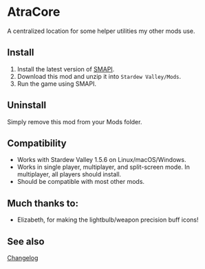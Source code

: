 AtraCore
===========================

A centralized location for some helper utilities my other mods use.

## Install

1. Install the latest version of [SMAPI](https://smapi.io).
2. Download this mod and unzip it into `Stardew Valley/Mods`.
3. Run the game using SMAPI.

## Uninstall
Simply remove this mod from your Mods folder.

## Compatibility

* Works with Stardew Valley 1.5.6 on Linux/macOS/Windows.
* Works in single player, multiplayer, and split-screen mode. In multiplayer, all players should install.
* Should be compatible with most other mods.

## Much thanks to:
* Elizabeth, for making the lightbulb/weapon precision buff icons!

## See also

[Changelog](docs/changelog.md)
